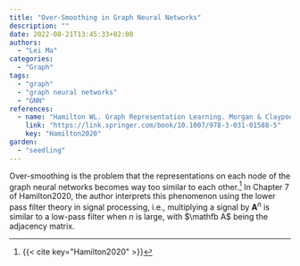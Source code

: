 ```yaml
---
title: "Over-Smoothing in Graph Neural Networks"
description: ""
date: 2022-08-21T13:45:33+02:00
authors:
  - "Lei Ma"
categories:
  - "Graph"
tags:
  - "graph"
  - "graph neural networks"
  - "GNN"
references:
  - name: "Hamilton WL. Graph Representation Learning. Morgan & Claypool Publishers; 2020. pp. 1–159. doi:10.2200/S01045ED1V01Y202009AIM046"
    link: "https://link.springer.com/book/10.1007/978-3-031-01588-5"
    key: "Hamilton2020"
garden:
  - "seedling"
---
```



Over-smoothing is the problem that the representations on each node of the graph neural networks becomes way too similar to each other.[^Hamilton2020] In Chapter 7 of Hamilton2020, the author interprets this phenomenon using the lower pass filter theory in signal processing, i.e., multiplying a signal by $\mathbf A^n$ is similar to a low-pass filter when $n$ is large, with $\mathfb A$ being the adjacency matrix.


[^Hamilton2020]: {{< cite key="Hamilton2020" >}}